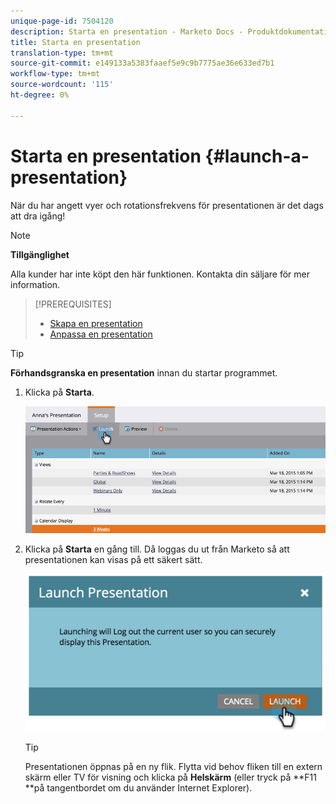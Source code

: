 ```yaml
---
unique-page-id: 7504120
description: Starta en presentation - Marketo Docs - Produktdokumentation
title: Starta en presentation
translation-type: tm+mt
source-git-commit: e149133a5383faaef5e9c9b7775ae36e633ed7b1
workflow-type: tm+mt
source-wordcount: '115'
ht-degree: 0%

---
```



# Starta en presentation {#launch-a-presentation}

När du har angett vyer och rotationsfrekvens för presentationen är det dags att dra igång!

>[!NOTE]
>
>**Tillgänglighet**
>
>Alla kunder har inte köpt den här funktionen. Kontakta din säljare för mer information.

>[!PREREQUISITES]
>
>* [Skapa en presentation](create-a-presentation.md)
>* [Anpassa en presentation](customize-a-presentation.md)

>



>[!TIP]
>
>**Förhandsgranska en presentation** innan du startar programmet.

1. Klicka på **Starta**.

   ![](assets/image2015-3-20-14-3a4-3a18.png)

1. Klicka på **Starta** en gång till. Då loggas du ut från Marketo så att presentationen kan visas på ett säkert sätt.

   ![](assets/image2015-3-20-14-3a5-3a34.png)

   >[!TIP]
   >
   >Presentationen öppnas på en ny flik. Flytta vid behov fliken till en extern skärm eller TV för visning och klicka på **Helskärm** (eller tryck på **F11 **på tangentbordet om du använder Internet Explorer).

